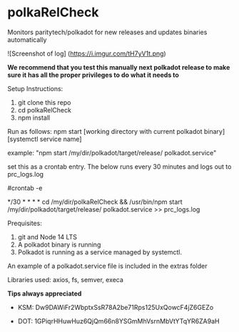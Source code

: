 # polkaRelCheck
Monitors paritytech/polkadot for new releases and updates binaries automatically

![Screenshot of log]
(https://i.imgur.com/tH7yV1t.png)

**We recommend that you test this manually next polkadot release to make sure it has all the proper privileges to do what it needs to**

Setup Instructions:

1. git clone this repo
2. cd polkaRelCheck
3. npm install


Run as follows: 
npm start [working directory with current polkadot binary] [systemctl service name]

example: "npm start /my/dir/polkadot/target/release/ polkadot.service"

set this as a crontab entry. The below runs every 30 minutes and logs out to prc_logs.log

#crontab -e

*/30 * * * * cd /my/dir/polkaRelCheck && /usr/bin/npm start /my/dir/polkadot/target/release/ polkadot.service >> prc_logs.log



Prequisites:
1. git and Node 14 LTS
2. A polkadot binary is running
3. Polkadot is running as a service managed by systemctl.

An example of a polkadot.service file is included in the extras folder

Libraries used: axios, fs, semver, execa

**Tips always appreciated**

- KSM: Dw9DAWiFr2WbptxSsR78A2be71Rps125UxQowcF4jZ6GEZo

- DOT: 1GPiqrHHuwHuz6QjQm66n8YSGmMhVsrnMbVtYTqYR6ZA9aH


